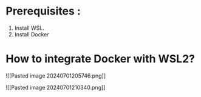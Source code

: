 # Prerequisites :

1. Install WSL.
2. Install Docker


# How to integrate Docker with WSL2?

![[Pasted image 20240701205746.png]]


![[Pasted image 20240701210340.png]]